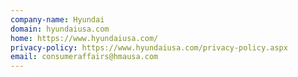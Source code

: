 ```yaml
---
company-name: Hyundai
domain: hyundaiusa.com
home: https://www.hyundaiusa.com/
privacy-policy: https://www.hyundaiusa.com/privacy-policy.aspx
email: consumeraffairs@hmausa.com
---
```




